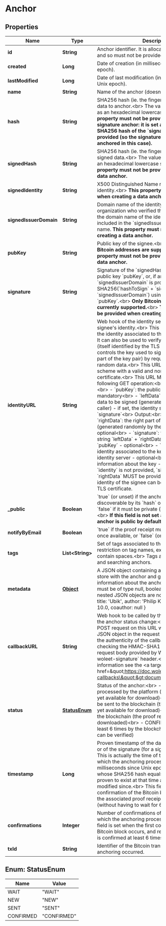 
# Anchor

## Properties
Name | Type | Description | Notes
------------ | ------------- | ------------- | -------------
**id** | **String** | Anchor identifier. It is allocated by the platform, and so must not be provided at creation time.  |  [optional]
**created** | **Long** | Date of creation (in milliseconds since Unix epoch).  |  [optional]
**lastModified** | **Long** | Date of last modification (in milliseconds since Unix epoch).  |  [optional]
**name** | **String** | Name of the anchor (doesn&#39;t need to be unique).  | 
**hash** | **String** | SHA256 hash (ie. the fingerprint) of the original data to anchor.&lt;br&gt; The value must be provided as an hexadecimal lowercase string.&lt;br&gt; **This property must not be provided when creating a signature anchor: it is set at creation time to the SHA256 hash of the &#x60;signature&#x60; property provided (so the signature is what is actually anchored in this case).**  | 
**signedHash** | **String** | SHA256 hash (ie. the fingerprint) of the original signed data.&lt;br&gt; The value must be provided as an hexadecimal lowercase string.&lt;br&gt; **This property must not be provided when creating a data anchor.**  |  [optional]
**signedIdentity** | **String** | X500 Distinguished Name representing the signed identity.&lt;br&gt; **This property must not be provided when creating a data anchor.**  |  [optional]
**signedIssuerDomain** | **String** | Domain name of the identity issuer (ie. of the organization who verified the identity).&lt;br&gt; If set, the domain name of the identity URL must be included in the &#x60;signedIssuerDomain&#x60; domain name. **This property must not be provided when creating a data anchor.**  |  [optional]
**pubKey** | **String** | Public key of the signee.&lt;br&gt; **Currently only Bitcoin addresses are supported.**&lt;br&gt; **This property must not be provided when creating a data anchor.**  |  [optional]
**signature** | **String** | Signature of the &#x60;signedHash&#x60; property using the public key &#x60;pubKey&#x60;, or, if any of &#x60;signedIdentity&#x60; or &#x60;signedIssuerDomain&#x60; is provided, signature of SHA256(&#x60;hashToSign&#x60; + &#x60;signedIdentity&#x60; + &#x60;signedIssuerDomain&#x60;) using the public key &#x60;pubKey&#x60;.&lt;br&gt; **Only Bitcoin signatures are currently supported.**&lt;br&gt; **This property must not be provided when creating a data anchor.**  |  [optional]
**identityURL** | **String** | Web hook of the identity server to use to verify the signee&#39;s identity.&lt;br&gt; This URL allows to retrieve the identity associated to the public key &#x60;pubKey&#x60;. It can also be used to verify that the identity server (itself identified by the TLS certificate of the URL) controls the key used to sign (ie. owns the private part of the key pair) by requesting it to sign some random data.&lt;br&gt; This URL MUST use an HTTPS scheme with a valid and non expired TLS certificate.&lt;br&gt; This URL MUST implement the following GET operation:&lt;br&gt; Query parameters:&lt;br&gt; - &#x60;pubKey&#x60;: the public key to be verified - mandatory&lt;br&gt; - &#x60;leftData&#x60;: the left part of the data to be signed (generated randomly by the caller) - if set, the identity server MAY provide a &#x60;signature&#x60;&lt;br&gt; Output:&lt;br&gt; A JSON object with: - &#x60;rightData&#x60;: the right part of the data signed (generated randomly by the identity server) - optional&lt;br&gt; - &#x60;signature&#x60;: the signature of the string &#x60;leftData&#x60; + &#x60;rightData&#x60; using the public key &#x60;pubKey&#x60; - optional&lt;br&gt; - &#x60;identity&#x60;: the X500 identity associated to the key claimed by the identity server - optional&lt;br&gt; - &#x60;key&#x60;: additional information about the key - optional&lt;br&gt; If &#x60;identity&#x60; is not provided, &#x60;signature&#x60; and &#x60;rightData&#x60; MUST be provided: in such a case the identity of the signee can be extracted from the TLS certificate.  |  [optional]
**_public** | **Boolean** | &#x60;true&#x60; (or unset) if the anchor is public (ie. discoverable by its &#x60;hash&#x60; or &#x60;signedHash&#x60;).&lt;br&gt; &#x60;false&#x60; if it must be private (ie. not discoverable).&lt;br&gt; **If this field is not set at creation time, the anchor is public by default.**  |  [optional]
**notifyByEmail** | **Boolean** | &#x60;true&#x60; if the proof receipt must be sent by email once available, or &#x60;false&#x60; (or unset) if not.  |  [optional]
**tags** | **List&lt;String&gt;** | Set of tags associated to the anchor. There is no restriction on tag names, except they cannot contain spaces.&lt;br&gt; Tags are aimed at classifying and searching anchors.  |  [optional]
**metadata** | [**Object**](.md) | A JSON object containing a set of key/values to store with the anchor and giving additional information about the anchored data.&lt;br&gt; Values must be of type null, boolean, string or number: nested JSON objects are not allowed.&lt;br&gt; ex: { title: &#39;Ubik&#39;, author: &#39;Philip K. Dick&#39;, read: true, rank: 10.0, coauthor: null }  |  [optional]
**callbackURL** | **String** | Web hook to be called by the platform whenever the anchor status change:&lt;br&gt; the platform does a POST request on this URL with the anchor as a JSON object in the request body.&lt;br&gt; Verifying the authenticity of the callback can be done by checking the HMAC-SHA1 signature of the request body provided by Woleet in the &#x60;x-woleet-signature&#x60; header.&lt;br&gt; For more information see the &lt;a target&#x3D;\&quot;_blank\&quot; href&#x3D;\&quot;https://doc.woleet.io/reference#using-callbacks\&quot;&gt;documentation&lt;/a&gt;.  |  [optional]
**status** | [**StatusEnum**](#StatusEnum) | Status of the anchor:&lt;br&gt; - WAIT: waiting to be processed by the platform (the proof receipt is not yet available for download)&lt;br&gt; - NEW: waiting to be sent to the blockchain (the proof receipt is not yet available for download)&lt;br&gt; - SENT: sent to the blockchain (the proof receipt can be downloaded)&lt;br&gt; - CONFIRMED: confirmed at least 6 times by the blockchain (the proof receipt can be verified)  |  [optional]
**timestamp** | **Long** | Proven timestamp of the data (for a data anchor) or of the signature (for a signature anchor).&lt;br&gt; This is actually the time of the Bitcoin block into which the anchoring process occurred (in milliseconds since Unix epoch).&lt;br&gt; Any data whose SHA256 hash equals this anchor&#39;s hash is proven to exist at that time and has not been modified since.&lt;br&gt; This field is set when the first confirmation of the Bitcoin block occurs. Once set, the associated proof receipt can be verified (without having to wait for 6 confirmations).  |  [optional]
**confirmations** | **Integer** | Number of confirmations of the Bitcoin block into which the anchoring process occurred.&lt;br&gt; This field is set when the first confirmation of the Bitcoin block occurs, and removed once the block is confirmed at least 6 times.  |  [optional]
**txId** | **String** | Identifier of the Bitcoin transaction where the anchoring occurred.  |  [optional]


<a name="StatusEnum"></a>
## Enum: StatusEnum
Name | Value
---- | -----
WAIT | &quot;WAIT&quot;
NEW | &quot;NEW&quot;
SENT | &quot;SENT&quot;
CONFIRMED | &quot;CONFIRMED&quot;



